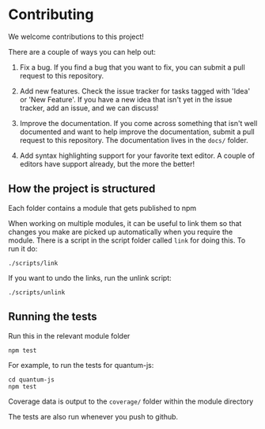 # Contributing

We welcome contributions to this project!

There are a couple of ways you can help out:

 1. Fix a bug. If you find a bug that you want to fix, you can submit
    a pull request to this repository.

 2. Add new features. Check the issue tracker for tasks tagged with 'Idea' or
    'New Feature'. If you have a new idea that isn't yet in the issue tracker, add
    an issue, and we can discuss!

 3. Improve the documentation. If you come across something that isn't well documented
    and want to help improve the documentation, submit a pull request to this repository.
    The documentation lives in the `docs/` folder.

 4. Add syntax highlighting support for your favorite text editor. A couple of editors have
    support already, but the more the better!

## How the project is structured

Each folder contains a module that gets published to npm

When working on multiple modules, it can be useful to link them so that changes you make are picked
up automatically when you require the module. There is a script in the script folder called `link` for
doing this. To run it do:

    ./scripts/link

If you want to undo the links, run the unlink script:

    ./scripts/unlink

## Running the tests

Run this in the relevant module folder

    npm test

For example, to run the tests for quantum-js:

    cd quantum-js
    npm test

Coverage data is output to the `coverage/` folder within the module directory

The tests are also run whenever you push to github.
